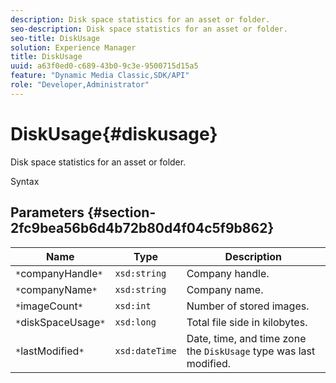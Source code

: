 ```yaml
---
description: Disk space statistics for an asset or folder.
seo-description: Disk space statistics for an asset or folder.
seo-title: DiskUsage
solution: Experience Manager
title: DiskUsage
uuid: a63f0ed0-c689-43b0-9c3e-9500715d15a5
feature: "Dynamic Media Classic,SDK/API"
role: "Developer,Administrator"
---
```


# DiskUsage{#diskusage}

Disk space statistics for an asset or folder.

 Syntax 

## Parameters {#section-2fc9bea56b6d4b72b80d4f04c5f9b862}

|  Name  | Type  | Description  |
|---|---|---|
|  `*`companyHandle`*`  | `xsd:string`  | Company handle.  |
|  `*`companyName`*`  | `xsd:string`  | Company name.  |
|  `*`imageCount`*`  | `xsd:int`  | Number of stored images.  |
|  `*`diskSpaceUsage`*`  | `xsd:long`  | Total file side in kilobytes.  |
|  `*`lastModified`*`  | `xsd:dateTime`  |Date, time, and time zone the `DiskUsage` type was last modified.  |


